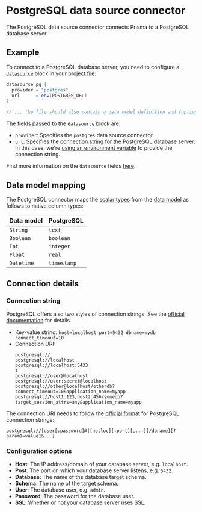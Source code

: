 # PostgreSQL data source connector

The PostgreSQL data source connector connects Prisma to a PostgreSQL database server.

## Example

To connect to a PostgreSQL database server, you need to configure a [`datasource`](../../prisma-project-file.md#data-sources) block in your [project file](../../prisma-project-file.md):

```groovy
datasource pg {
  provider = "postgres"
  url      = env(POSTGRES_URL)
}

// ... the file should also contain a data model definition and (optionally) generators
```

The fields passed to the `datasource` block are:

- `provider`: Specifies the `postgres` data source connector.
- `url`: Specifies the [connection string](#connection-string) for the PostgreSQL database server. In this case, we're [using an environment variable](../../prisma-project-file.md#using-environment-variables) to provide the connection string.

Find more information on the `datasource` fields [here](../../prisma-project-file.md#data-sources).

## Data model mapping

The PostgreSQL connector maps the [scalar types](../../data-modeling.md#scalar-types) from the [data model](../../data-modeling.md#scalar-types) as follows to native column types:

| Data model  | PostgreSQL  |
| -------- | --------- | 
| `String`   | `text`      | 
| `Boolean`  | `boolean`   |
| `Int`      | `integer`   |
| `Float`    | `real`      |
| `Datetime` | `timestamp` |

## Connection details

### Connection string

PostgreSQL offers also two styles of connection strings. See the [official documentation](https://www.postgresql.org/docs/current/libpq-connect.html#LIBPQ-CONNSTRING) for details.

- Key-value string: `host=localhost port=5432 dbname=mydb connect_timeout=10`
- Connection URI:
  ```
  postgresql://
  postgresql://localhost
  postgresql://localhost:5433
  t
  postgresql://user@localhost
  postgresql://user:secret@localhost
  postgresql://other@localhost/otherdb?connect_timeout=10&application_name=myapp
  postgresql://host1:123,host2:456/somedb?target_session_attrs=any&application_name=myapp
  ```

The connection URI needs to follow the [official format](https://www.postgresql.org/docs/10/libpq-connect.html#id-1.7.3.8.3.6) for PostgreSQL connection strings:

```
postgresql://[user[:password]@][netloc][:port][,...][/dbname][?param1=value1&...]
```

### Configuration options

- **Host**: The IP address/domain of your database server, e.g. `localhost`.
- **Post**: The port on which your database server listens, e.g. `5432`.
- **Database**: The name of the database target schema. 
- **Schema**: The name of the target schema. 
- **User**: The database user, e.g. `admin`.
- **Password**: The password for the database user.
- **SSL**: Whether or not your database server uses SSL.